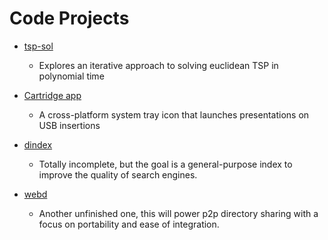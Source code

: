 
# Code Projects

 - [tsp-sol](https://github.com/Jeffrey-P-McAteer/tsp-sol)
    - Explores an iterative approach to solving euclidean TSP in polynomial time

 - [Cartridge app](https://github.com/Jeffrey-P-McAteer/cartridge-app)
    - A cross-platform system tray icon that launches presentations on USB insertions

 - [dindex](https://github.com/Jeffrey-P-McAteer/dindex)
    - Totally incomplete, but the goal is a general-purpose index to improve the quality of search engines.

 - [webd](https://github.com/Jeffrey-P-McAteer/webd)
    - Another unfinished one, this will power p2p directory sharing with a focus on portability and ease of integration.

